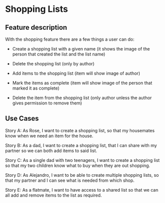 # Shopping Lists

## Feature description 
With the shopping feature there are a few things a user can do:

* Create a shopping list with a given name (it shows the image of the person that created the list and the list name)

* Delete the shopping list (only by author)

* Add items to the shopping list (item will show image of author)

* Mark the items as complete (item will show image of the person that marked it as complete)

* Delete the item from the shopping list (only author unless the author gives permission to remove them)

## Use Cases

Story A: As Rose, I want to create a shopping list, so that my housemates know when we need an item for the house.

Story B: As a dad, I want to create a shopping list, that I can share with my partner so we can both add items to said list.

Story C: As a single dad with two teenagers, I want to create a shopping list so that my two children know what to buy when they are out shopping.

Story D: As Alejandro, I want to be able to create multiple shopping lists, so that my partner and I can see what is needed from which shop.

Story E: As a flatmate, I want to have access to a shared list so that we can all add and remove items to the list as required.